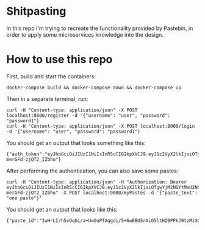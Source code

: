 # Shitpasting

In this repo I'm trying to recreate the functionality provided by Pastebin, in order to apply some microservices knowledge into the design.

# How to use this repo

First, build and start the containers:

```shell
docker-compose build && docker-compose down && docker-compose up
```

Then in a separate terminal, run:

```shell
curl -H "Content-type: application/json" -X POST localhost:8000/register -d '{"username": "user", "password": "password1"}
curl -H "Content-type: application/json" -X POST localhost:8000/login -d '{"username": "user", "password": "password1"}
```

You should get an output that looks something like this:

```shell
{"auth_token":"eyJhbGciOiJIUzI1NiIsInR5cCI6IkpXVCJ9.eyJ1c2VyX2lkIjoiOTgwYjM2NGYtMmU2NC00ZTQ1LWEwN2EtNTBkZjJmZGU5M2NlIiwiZXhwIjoxNjkwOTgzNDIxfQ.HUYQd24CYplB_Is2BPL4AahB-merGFd-zjQT2_IZbho"}
```

After performing the authentication, you can also save some pastes:

```shell
curl -H "Content-type: application/json" -H "Authorization: Bearer eyJhbGciOiJIUzI1NiIsInR5cCI6IkpXVCJ9.eyJ1c2VyX2lkIjoiOTgwYjM2NGYtMmU2NC00ZTQ1LWEwN2EtNTBkZjJmZGU5M2NlIiwiZXhwIjoxNjkwOTgzNDIxfQ.HUYQd24CYplB_Is2BPL4AahB-merGFd-zjQT2_IZbho" -X POST localhost:9000/myPastes -d '{"paste_text": "one paste"}'
```

You should get an output that looks like this:

```shell
{"paste_id":"IwHrLI/h5vOqGi/a+UwOuPTAqgdi/5+6wEBUSrAiO5ltHZ0PPkJ9tzMiS0f/BYe1a2jtg4tsCURNNHuXEu1oPw=="}
```
